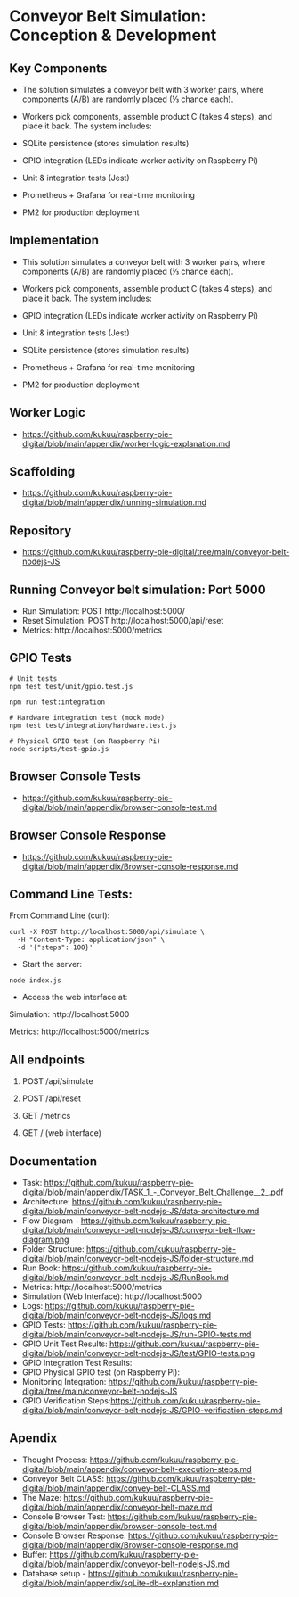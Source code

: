 

# Conveyor Belt Simulation: Conception & Development

## Key Components

- The solution simulates a conveyor belt with 3 worker pairs, where components (A/B) are randomly placed (⅓ chance each). 

- Workers pick components, assemble product C (takes 4 steps), and place it back. The system includes:

- SQLite persistence (stores simulation results)

- GPIO integration (LEDs indicate worker activity on Raspberry Pi)

- Unit & integration tests (Jest)

- Prometheus + Grafana for real-time monitoring

- PM2 for production deployment


## Implementation

- This solution simulates a conveyor belt with 3 worker pairs, where components (A/B) are randomly placed (⅓ chance each). 

- Workers pick components, assemble product C (takes 4 steps), and place it back. The system includes:

- GPIO integration (LEDs indicate worker activity on Raspberry Pi)

- Unit & integration tests (Jest)

- SQLite persistence (stores simulation results)

- Prometheus + Grafana for real-time monitoring

- PM2 for production deployment

## Worker Logic

- https://github.com/kukuu/raspberry-pie-digital/blob/main/appendix/worker-logic-explanation.md


## Scaffolding

- https://github.com/kukuu/raspberry-pie-digital/blob/main/appendix/running-simulation.md

## Repository
- https://github.com/kukuu/raspberry-pie-digital/tree/main/conveyor-belt-nodejs-JS
  
## Running Conveyor belt simulation: Port 5000

- Run Simulation: POST http://localhost:5000/
- Reset Simulation: POST http://localhost:5000/api/reset
- Metrics: http://localhost:5000/metrics

## GPIO Tests

```
# Unit tests
npm test test/unit/gpio.test.js

npm run test:integration

# Hardware integration test (mock mode)
npm test test/integration/hardware.test.js

# Physical GPIO test (on Raspberry Pi)
node scripts/test-gpio.js
```

## Browser Console Tests

- https://github.com/kukuu/raspberry-pie-digital/blob/main/appendix/browser-console-test.md

## Browser Console Response

- https://github.com/kukuu/raspberry-pie-digital/blob/main/appendix/Browser-console-response.md

## Command Line Tests:

From Command Line (curl):


```
curl -X POST http://localhost:5000/api/simulate \
  -H "Content-Type: application/json" \
  -d '{"steps": 100}'

```

- Start the server:

```
node index.js

```
- Access the web interface at:

 Simulation: http://localhost:5000

 Metrics: http://localhost:5000/metrics



## All endpoints

1. POST /api/simulate

2. POST /api/reset

3. GET /metrics

4. GET / (web interface)


## Documentation
- Task: https://github.com/kukuu/raspberry-pie-digital/blob/main/appendix/TASK_1_-_Conveyor_Belt_Challenge__2_.pdf
- Architecture: https://github.com/kukuu/raspberry-pie-digital/blob/main/conveyor-belt-nodejs-JS/data-architecture.md
- Flow Diagram - https://github.com/kukuu/raspberry-pie-digital/blob/main/conveyor-belt-nodejs-JS/conveyor-belt-flow-diagram.png
- Folder Structure: https://github.com/kukuu/raspberry-pie-digital/blob/main/conveyor-belt-nodejs-JS/folder-structure.md
- Run Book: https://github.com/kukuu/raspberry-pie-digital/blob/main/conveyor-belt-nodejs-JS/RunBook.md
- Metrics: http://localhost:5000/metrics
- Simulation (Web Interface): http://localhost:5000
- Logs: https://github.com/kukuu/raspberry-pie-digital/blob/main/conveyor-belt-nodejs-JS/logs.md
- GPIO Tests: https://github.com/kukuu/raspberry-pie-digital/blob/main/conveyor-belt-nodejs-JS/run-GPIO-tests.md
- GPIO Unit Test Results: https://github.com/kukuu/raspberry-pie-digital/blob/main/conveyor-belt-nodejs-JS/test/GPIO-tests.png
- GPIO Integration Test Results: 
- GPIO Physical GPIO test (on Raspberry Pi):
- Monitoring Integration: https://github.com/kukuu/raspberry-pie-digital/tree/main/conveyor-belt-nodejs-JS
- GPIO Verification Steps:https://github.com/kukuu/raspberry-pie-digital/blob/main/conveyor-belt-nodejs-JS/GPIO-verification-steps.md


## Apendix

- Thought Process: https://github.com/kukuu/raspberry-pie-digital/blob/main/appendix/conveyor-belt-execution-steps.md
- Conveyor Belt CLASS: https://github.com/kukuu/raspberry-pie-digital/blob/main/appendix/convey-belt-CLASS.md
- The Maze: https://github.com/kukuu/raspberry-pie-digital/blob/main/appendix/conveyor-belt-maze.md
- Console Browser Test: https://github.com/kukuu/raspberry-pie-digital/blob/main/appendix/browser-console-test.md
- Console Browser Response: https://github.com/kukuu/raspberry-pie-digital/blob/main/appendix/Browser-console-response.md
- Buffer: https://github.com/kukuu/raspberry-pie-digital/blob/main/appendix/conveyor-belt-nodejs-JS.md
- Database setup - https://github.com/kukuu/raspberry-pie-digital/blob/main/appendix/sqLite-db-explanation.md
